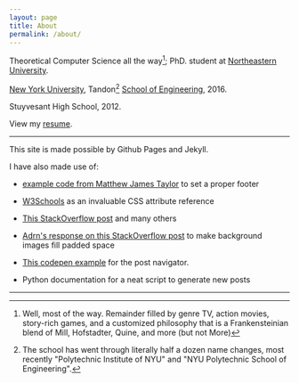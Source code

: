```yaml
---
layout: page
title: About
permalink: /about/
---
```


Theoretical Computer Science all the way[^1]; PhD. student at [Northeastern University](http://neu.edu).

[New York University](http://nyu.edu), Tandon[^2] [School of Engineering](http://engineering.nyu.edu), 2016.

Stuyvesant High School, 2012.

View my [resume](/AlbertCheuResume.pdf).

---

This site is made possible by Github Pages and Jekyll.

I have also made use of:

* [example code from Matthew James Taylor](http://matthewjamestaylor.com/blog/bottom-footer-demo.htm) to set a proper footer

* [W3Schools](http://w3schools.com) as an invaluable CSS attribute reference

* [This StackOverflow post](http://stackoverflow.com/questions/2643305/centering-a-background-image-using-css) and many others

* [Adrn's response on this StackOverflow post](http://stackoverflow.com/questions/7961589/positioning-background-image-adding-padding) to make background images fill padded space

* [This codepen example](https://codepen.io/gnclmorais/pen/cHkqt) for the post navigator.

* Python documentation for a neat script to generate new posts

---

[^1]:Well, most of the way. Remainder filled by genre TV, action movies, story-rich games, and a customized philosophy that is a Frankensteinian blend of Mill, Hofstadter, Quine, and more (but not More)

[^2]:The school has went through literally half a dozen name changes, most recently "Polytechnic Institute of NYU" and "NYU Polytechnic School of Engineering".
